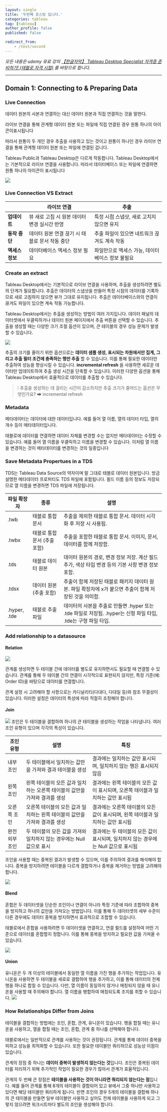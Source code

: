 ```yaml
---
layout: single
title: '두번째 포스팅 입니다.'
categories: tableau
tag: [tableau]
author_profile: false
published: false

redirect_from:
    - /test/second
---
```



_모든 내용은 udemy 유료 강의 <a href = 'https://www.udemy.com/course/tableau-specialist-certification-prep-korean/'>【한글자막】 Tableau Desktop Specialist 자격증 준비하기! (태블로 자격 시험)</a> 를 바탕으로 합니다._

------

## Domain 1: Connecting to & Preparing Data

### Live Connection 
데이터 원본의 사본과 연결하는 대신 데이터 원본과 직접 연결하는 것을 말한다. 

라이브 연결을 통해 관계형 데이터 원본 또는 파일에 직접 연결된 경우 원통 하나의 아이콘이표시됩니다

따라서 원통이 두 개인 경우 추출을 사용하고 있는 것이고 원통이 하나인 경우 라이브 연결을 통해 관계형 데이터 원본 또는 파일에 연결된 겁니다.

Tableau Public과 Tableau Desktop은 다르게 작동합니다. Tableau Desktop에서는 기본적으로 라이브 연결을 사용합니다. 따라서 데이터베이스 또는 파일에 연결하면 원통 하나의 아이콘이 표시됩니다

![](https://velog.velcdn.com/images/jyunxx/post/0930b9b8-5ef8-4ecb-87e8-d677737cbc54/image.png)

### Live Connection VS Extract


|                      | 라이브 연결                                  | 추출                                   |
|----------------------|----------------------------------------|----------------------------------------|
| **업데이트**            | 뷰 새로 고침 시 원본 데이터 변경 실시간 반영   | 특정 시점 스냅샷, 새로 고치지 않으면 유지      |
| **동작 중단**           | 데이터 원본 연결 끊기 시 태블로 문서 작동 중단 | 추출 파일이 있으면 네트워크 끊겨도 계속 작동  |
| **액세스 정보**         | 데이터베이스 액세스 정보 필요                 | 파일만으로 액세스 가능, 데이터베이스 정보 불필요 |



### Create an extract

Tableau Desktop에서는 기본적으로 라이브 연결을 사용하며, 추출을 생성하려면 별도의 단계가 필요합니다. 추출은 데이터의 스냅샷을 만들어 특정 시점의 데이터를 기록하므로 새로 고침하지 않으면 뷰가 그대로 유지됩니다. 추출은 데이터베이스와의 연결이 끊겨도 파일이 있으면 계속 작동 가능합니다.

Tableau Desktop에서는 추출을 생성하는 방법이 여러 가지입니다. 데이터 패널의 데이터셋에서 우클릭하거나 데이터 원본 페이지에서 추출 버튼을 선택할 수 있습니다. 추출을 생성할 때는 다양한 크기 조절 옵션이 있으며, 큰 테이블의 경우 성능 문제가 발생할 수 있습니다.

![](https://velog.velcdn.com/images/jyunxx/post/5ba1d172-7e3b-4d99-aaa5-e4d0b3457104/image.png)


추출의 크기를 줄이기 위한 옵션으로는 **데이터 샘플 생성, 표시되는 차원에서만 집계, 그리고 추출 필터 조건에 충족하는 행만 추출** 할 수 있습니다. 이를 통해 필요한 데이터만 추출하여 성능을 향상시킬 수 있습니다. **incremental refresh** 을 사용하면 새로운 데이터만 업데이트하여 추출 생성 시간을 단축할 수 있습니다. 이러한 다양한 옵션을 통해 Tableau Desktop에서 효율적으로 데이터를 추출할 수 있습니다.


>❕ 추출을 생성하는 데 걸리는 시간이 감소하지만 추출 크기가 줄어드는 옵션은 무엇인가요? 
➡ incremental refresh

### Metadata

메타데이터는 데이터에 대한 데이터입니다. 예를 들어 열 이름, 열의 데이터 타입, 열의 개수 등이 메타데이터입니다. 

태블로에 데이터를 연결하면 데이터 자체를 변경할 수는 없지만 메타데이터는 수정할 수 있습니다. 예를 들어 열 이름을 우클릭하고 이름을 변경할 수 있습니다. 이처럼 열 이름을 변경하는 것이 메타데이터를 변경하는 것의 일종입니다


### Save Metadata Propertues in a TDS

TDS는 Tableau Data Source의 약자이며 말 그대로 태블로 데이터 원본입니다. 방금 설명한 메타데이터 프로퍼티도 TDS 파일에 포함됩니다. 필드 이름 등의 정보도 저장되므로 열 이름을 변경하면 TDS 파일에 저장됩니다. 


| 파일 확장자   | 종류                        | 설명                                                                                                       |
|--------------|-----------------------------|------------------------------------------------------------------------------------------------------------|
| .twb          | 태블로 통합 문서               | 추출을 제외한 태블로 통합 문서. 데이터 시각화 후 저장 시 사용됨.                                              |
| .twbx         | 태블로 통합 문서 (추출 포함)    | 추출을 포함한 태블로 통합 문서. 이미지, 문서, 데이터를 함께 저장함.                                          |
| .tds          | 태블로 데이터 원본              | 데이터 원본의 경로, 변경 정보 저장. 계산 필드 추가, 색상 타입 변경 등의 기본 사항 변경 정보 포함.                |
| .tdsx         | 데이터 원본 (추출 포함)          | 추출이 함께 저장된 태블로 패키지 데이터 원본. 파일 확장자에 x가 붙으면 추출이 함께 저장된 것을 의미함.           |
| .hyper, .tde  | 태블로 추출 파일                | 데이터의 사본을 추출로 만들면 .hyper 또는 .tde 파일로 저장됨. .hyper는 신형 파일 타입, .tde는 구형 파일 타입. |


### Add relationship to a datasource
#### Relation
![](https://velog.velcdn.com/images/jyunxx/post/eb1a4a2a-2209-495b-b9ee-9106106e6172/image.png)

관계를 생성하면 두 테이블 간에 데이터를 별도로 유지하면서도 필요할 때 연결할 수 있습니다. 관계를 통해 두 테이블 간의 연결이 시각적으로 표현되지 않지만, 특정 기준(예: Order ID)을 바탕으로 데이터를 연결합니다.

관계 설정 시 고려해야 할 사항으로는 카디널리티(다대다, 다대일 등)와 참조 무결성이 있습니다. 이러한 설정은 데이터의 특성에 따라 적절히 조정해야 합니다.



#### Join
![](https://velog.velcdn.com/images/jyunxx/post/1c735def-9ba7-44d7-96dd-d9eedb37e8ce/image.png)
조인은 두 테이블을 결합하여 하나의 큰 테이블을 생성하는 작업을 나타냅니다. 여러 조인 유형이 있으며 각각의 특성이 있습니다. 

| 조인 유형       | 설명                                                                                   | 특징                                                                                      |
|----------------|----------------------------------------------------------------------------------------|-------------------------------------------------------------------------------------------|
| 내부 조인        | 두 테이블에서 일치하는 값만을 가져와 결과 테이블을 생성                                | 결과에는 일치하는 값만 표시되며, 일치하지 않는 행은 표시되지 않음                          |
| 왼쪽 조인        | 왼쪽 테이블의 모든 값과 일치하는 오른쪽 테이블의 값만을 가져와 결과를 생성            | 결과에는 왼쪽 테이블의 모든 값이 표시되며, 오른쪽 테이블과 일치하는 값만 표시됨             |
| 오른쪽 조인      | 오른쪽 테이블의 모든 값과 일치하는 왼쪽 테이블의 값만을 가져와 결과를 생성            | 결과에는 오른쪽 테이블의 모든 값이 표시되며, 왼쪽 테이블과 일치하는 값만 표시됨             |
| 완전 외부 조인   | 두 테이블의 모든 값을 가져와 일치하지 않는 경우에는 Null 값으로 표시                   | 결과에는 두 테이블의 모든 값이 표시되며, 일치하지 않는 경우에는 Null 값으로 표시됨        |

조인을 사용할 때는 중복된 결과가 발생할 수 있으며, 이를 주의하여 결과를 해석해야 합니다. 중복을 방지하려면 테이블을 다르게 결합하거나 중복을 제거하는 방법을 고려해야 합니다.

![](https://velog.velcdn.com/images/jyunxx/post/b6e4ed99-bdd2-41e0-8775-862e4ca84ec7/image.png)

#### Blend
혼합은 두 데이터셋을 단순한 조인이나 연결이 아니라 특정 기준에 따라 조합하여 중복을 방지하고 하나의 값만을 가져오는 방법입니다. 이를 통해 두 데이터셋의 세부 수준이 다른 경우에도 데이터 중복을 방지하면서 효과적으로 조합할 수 있습니다.

태블로에서 혼합을 사용하려면 두 데이터셋을 연결하고, 연결 필드를 설정하여 어떤 기준으로 데이터를 혼합할지 정합니다. 이를 통해 중복을 방지하고 필요한 값을 가져올 수 있습니다.

![](https://velog.velcdn.com/images/jyunxx/post/74bb8839-dbac-4b58-88c1-dc2c169cfafc/image.png)

#### Union
유니온은 두 개 이상의 테이블에서 동일한 열 이름을 가진 행을 추가하는 작업입니다. 유니온을 사용하면 두 테이블을 세로로 결합하여 행을 추가하고, 이를 통해 데이터의 전체 행을 하나로 합칠 수 있습니다. 다만, 열 이름이 동일하지 않거나 매칭되지 않을 때 유니온을 사용할 때 주의해야 합니다. 열 이름을 병합하여 매칭되도록 조치를 취할 수 있습니다.
![](https://velog.velcdn.com/images/jyunxx/post/18692123-e2ec-47fe-8f39-ab30e0fa0e55/image.png)


### How Relationships Differ from Joins


테이블을 결합하는 방법에는 조인, 혼합, 관계, 유니온이 있습니다. 행을 합칠 때는 유니온을 사용하고, 열을 합칠 때는 조인, 혼합, 관계 중 하나를 선택해야 합니다.

태블로에서는 일반적으로 관계를 사용하는 것이 권장됩니다. 관계를 통해 데이터 중복을 피하고 성능을 최적화할 수 있습니다. 또한 필요한 테이블만 쿼리하므로 성능상 이점이 있습니다.

관계의 장점 중 하나는 **데이터 중복이 발생하지 않는다는 것**입니다. 조인은 중복된 데이터를 처리하기 위해 추가적인 작업이 필요한 경우가 많아서 관계가 효율적입니다. 

관계의 두 번째 큰 장점은 **테이블을 사용하는 것이 아니라면 쿼리되지 않는다는 점**입니다. 예를 들어 관계를 통해 8개의 테이블이 결합되어 있고 뷰에서 그중 하나만 사용하고 있다면
해당 테이블만 쿼리하게 됩니다. 반면 조인의 경우 5개의 테이블을 결합해 하나의 큰 테이블을 만들면 일부 테이블만 사용하고 싶어도 전체 테이블을 사용하게 되고 그렇지 않으려면 워크시트마다 별도의 조인을 생성해야 합니다. 


